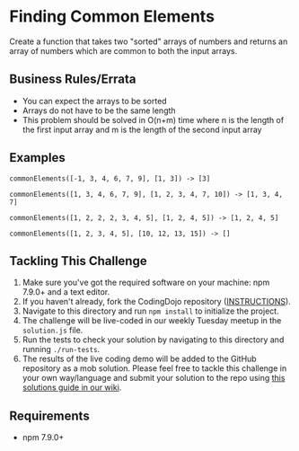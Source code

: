 # Finding Common Elements

Create a function that takes two "sorted" arrays of numbers and returns an array of numbers which are common to both the input arrays.

## Business Rules/Errata

- You can expect the arrays to be sorted
- Arrays do not have to be the same length
- This problem should be solved in O(n+m) time where n is the length of the first input array and m is the length of the second input array

## Examples
```
commonElements([-1, 3, 4, 6, 7, 9], [1, 3]) -> [3]

commonElements([1, 3, 4, 6, 7, 9], [1, 2, 3, 4, 7, 10]) -> [1, 3, 4, 7]

commonElements([1, 2, 2, 2, 3, 4, 5], [1, 2, 4, 5]) -> [1, 2, 4, 5]

commonElements([1, 2, 3, 4, 5], [10, 12, 13, 15]) -> []
```

## Tackling This Challenge
1. Make sure you've got the required software on your machine: npm 7.9.0+ and a text editor.
2. If you haven't already, fork the CodingDojo repository ([INSTRUCTIONS](https://docs.github.com/en/github/getting-started-with-github/fork-a-repo)).
3. Navigate to this directory and run `npm install` to initialize the project.
4. The challenge will be live-coded in our weekly Tuesday meetup in the `solution.js` file.
5. Run the tests to check your solution by navigating to this directory and running `./run-tests`.
6. The results of the live coding demo will be added to the GitHub repository as a mob solution. Please feel free to
tackle this challenge in your own way/language and submit your solution to the repo using [this solutions guide in our wiki](https://github.com/codeconnector/CodingDojo/wiki#solutions).

## Requirements

- npm 7.9.0+

